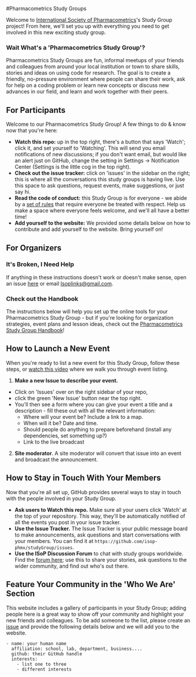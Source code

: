 #Pharmacometrics Study Groups

Welcome to [International Society of Pharmacometrics](http://www.go-isop.org/)'s Study Group project! From here, we'll set you up with everything you need to get involved in this new exciting study group.

### Wait What's a 'Pharmacometrics Study Group'?

Pharmacometrics Study Groups are fun, informal meetups of your friends and colleagues from around your local institution or town to share skills, stories and ideas on using code for research. The goal is to create a friendly, no-pressure environment where people can share their work, ask for help on a coding problem or learn new concepts or discuss new advances in our field, and learn and work together with their peers.

## For Participants

Welcome to our Pharmacometrics Study Group! A few things to do & know now that you're here:

 - **Watch this repo:** up in the top right, there's a button that says 'Watch'; click it, and set yourself to 'Watching'. This will send you email notifications of new discussions; if you don't want email, but would like an alert just on GitHub, change the setting in Settings -> Notification Center (Settings is the little cog in the top right).
 - **Check out the issue tracker:** click on 'issues' in the sidebar on the right; this is where all the conversations this study groups is having live. Use this space to ask questions, request events, make suggestions, or just say hi.
 - **Read the code of conduct:** this Study Group is for everyone - we abide by a [set of rules](https://www.mozillascience.org/code-of-conduct/) that require everyone be treated with respect. Help us make a space where everyone feels welcome, and we'll all have a better time!
 - **Add yourself to the website:** We provided some details below on how to contribute and add yourself to the website. Bring yourself on!

## For Organizers

### It's Broken, I Need Help

If anything in these instructions doesn't work or doesn't make sense, open an issue [here](https://github.com/isop-phmx/studyGroup/issues) or email Isoplinks@gmail.com.

### Check out the Handbook

The instructions below will help you set up the online tools for your Pharmacometrics Study Group - but if you're looking for organization strategies, event plans and lesson ideas, check out the [Pharmacometrics Study Group Handbook](https://isop-phmx.github.io/studyGroupHandbook/)!

## How to Launch a New Event

When you're ready to list a new event for this Study Group, follow these steps, or [watch this video](https://youtu.be/abglQgEIccw) where we walk you through event listing.

 1. **Make a new Issue to describe your event.**
   - Click on 'Issues' over on the right sidebar of your repo,
   - click the green 'New Issue' button near the top right.
   - You'll then see a form where you can give your event a title and a description - fill these out with all the relevant information:
     - Where will your event be? Include a link to a map.
     - When will it be? Date and time.
     - Should people do anything to prepare beforehand (install any dependencies, set something up?)
     - Link to the live broadcast
 2. **Site moderator**. A site moderator will convert that issue into an event and broadcast the announcement.

## How to Stay in Touch With Your Members

Now that you're all set up, GitHub provides several ways to stay in touch with the people involved in your Study Group.

  - **Ask users to Watch this repo.** Make sure all your users click 'Watch' at the top of your repository. This way, they'll be automatically notified of all the events you post in your issue tracker.
  - **Use the Issue Tracker.** The Issue Tracker is your public message board to make announcements, ask questions and start conversations with your members. You can find it at `https://github.com/isop-phmx/studyGroup/issues`.
  - **Use the ISoP Discussion Forum** to chat with study groups worldwide. Find the [forum here](http://discuss.go-isop.org/); use this to share your stories, ask questions to the wider community, and find out who's out there.

## Feature Your Community in the 'Who We Are' Section

This website includes a gallery of participants in your Study Group; adding people here is a great way to show off your community and highlight your new friends and colleagues. To be add someone to the list, please create an [issue](https://github.com/isop-phmx/studyGroup/issues) and provide the following details below and we will add you to the website.

```
- name: your human name
  affiliation: school, lab, department, business....
  github: their GitHub handle
  interests:
    - list one to three
    - different interests
```
